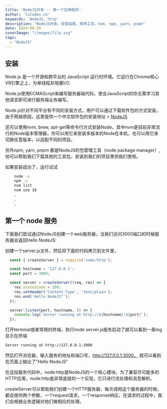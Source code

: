 ```yaml
---
title: 'NodeJS开发 -- 第一个应用程序'
author: 'luludev.cn'
keywords: 'NodeJS, http'
description: "NodeJS开发，安装指南，常用工具，nvm, npm, yarn, pnpm"
date: 2024-09-20
coverImage: "/images/file.svg"
tags:
  - "NodeJS"
---
```


## 安装

Node.js 是一个开源和跨平台的 JavaScript 运行时环境。它运行在Chrome核心V8引擎之上，为单线程非阻塞I/O.

Node.js使用ECMAScript来编写服务器端代码，使会JavaScript的你无需学习其他语言即可进行服务端业务编写。

Node.js针对不同平台有不同的安装方式，用户可以通过下载软件包的方式安装，由于网络原因，这里提供一个中文软件包的安装地址 > [NodeJS](https://nodejs.cn/download/)

还可以使用nvm, brew, apt-get等命令行方式安装Node，其中nvm是目前非常流行的Node版本管理器，你可以用它来安装多版本的Node在本机，也可以用它来切换任意版本，以适配不同的项目。

另外npm, yarn, pnpm 都是NodeJS的包管理工具（node package manager）,他可以帮助我们下载其他的工具包，安装到我们的项目里供我们使用。

如果安装成功了，运行试试

```bash
    node -v
    npm -v
    nvm list
    nvm use 18
    .
    .
    .
```

## 第一个 node 服务

下面我们尝试通过NodeJS创建一个web服务器，当我们访问3000端口的时候服务器会返回Hello NodeJS:

创建一个server.js文件，然后将下面的代码拷贝到文件里，

```js
  const { createServer } = require('node:http');

  const hostname = '127.0.0.1';
  const port = 3000;

  const server = createServer((req, res) => {
    res.statusCode = 200;
    res.setHeader('Content-Type', 'text/plain');
    res.end('Hello NodeJS”');
  });

  server.listen(port, hostname, () => {
    console.log(`Server running at http://${hostname}:${port}`);
  });
```

打开terminal或者常用的终端，执行node server.js服务启动了就可以看到一条log显示在终端

```bash
Server running at http://127.0.0.1:3000
```

然后打开浏览器，输入服务的地址和端口号，http://127.0.0.1:3000， 就可以看到在页面上输出了"Hello NodeJS"

在这段服务代码中，node:http是NodeJS的一个核心模块，为了兼容尽可能多的HTTP应用，node:http是非常底层的一个实现，它只进行流处理和消息解析。

createServer可以帮助我们创建一个HTTP服务器，每次调用这个服务器的时候，都会提供两个参数，一个request请求，一个response响应，在请求的过程中，我们会根据业务逻辑对他们做相应的处理。


